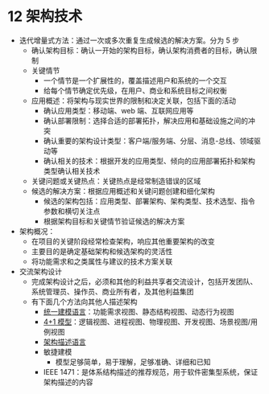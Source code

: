 # 12 架构技术

- 迭代增量式方法：通过一次或多次重复生成候选的解决方案。分为 5 步
  - 确认架构目标：确认一开始的架构目标，确认架构消费者的目标，确认限制
  - 关键情节
    - 一个情节是一个扩展性的，覆盖描述用户和系统的一个交互
    - 给每个情节确定优先级，在用户、商业和系统目标之间权衡
  - 应用概述：将架构与现实世界的限制和决定关联，包括下面的活动
    - 确认应用类型：移动端、web 端、互联网应用等
    - 确认部署限制：选择合适的部署拓扑，解决应用和基础设施之间的冲突
    - 确认重要的架构设计类型：客户端/服务端、分层、消息-总线、领域驱动等
    - 确认相关的技术：根据开发的应用类型、倾向的应用部署拓扑和架构类型确认相关技术
  - 关键问题或关键热点：关键热点是经常制造错误的区域
  - 候选的解决方案：根据应用概述和关键问题创建和细化架构
    - 候选的架构包括：应用类型、部署架构、架构类型、技术选型、指令参数和横切关注点
    - 根据架构目标和关键情节验证候选的解决方案
- 架构概况：
  - 在项目的关键阶段经常检查架构，响应其他重要架构的改变
  - 主要目的是确定基础架构和候选架构的灵活性
  - 将功能需求和之类属性与建议的技术方案关联
- 交流架构设计
  - 完成架构设计之后，必须和其他的利益共享者交流设计，包括开发团队、系统管理员、操作员、商业所有者，及其他利益集团
  - 有下面几个方法向其他人描述架构
    - [统一建模语言](统一建模语言)：功能需求视图、静态结构视图、动态行为视图
    - [4+1 模型](#架构视图模型)：逻辑视图、进程视图、物理视图、开发视图、场景视图/用例视图
    - [架构描述语言](#架构描述语言)
    - 敏捷建模
      - 模型足够简单，易于理解，足够准确、详细和已知
    - IEEE 1471：是体系结构描述的推荐规范，用于软件密集型系统，保证架构描述的内容